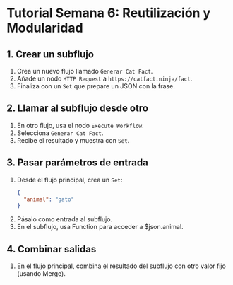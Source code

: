 # Tutorial Semana 6: Reutilización y Modularidad

## 1. Crear un subflujo

1. Crea un nuevo flujo llamado `Generar Cat Fact`.
2. Añade un nodo `HTTP Request` a `https://catfact.ninja/fact`.
3. Finaliza con un `Set` que prepare un JSON con la frase.

## 2. Llamar al subflujo desde otro

1. En otro flujo, usa el nodo `Execute Workflow`.
2. Selecciona `Generar Cat Fact`.
3. Recibe el resultado y muestra con `Set`.

## 3. Pasar parámetros de entrada

1. Desde el flujo principal, crea un `Set`:
   ```json
   {
     "animal": "gato"
   }
   ```
2. Pásalo como entrada al subflujo.
3. En el subflujo, usa Function para acceder a $json.animal.

## 4. Combinar salidas

1. En el flujo principal, combina el resultado del subflujo con otro valor fijo (usando Merge).
